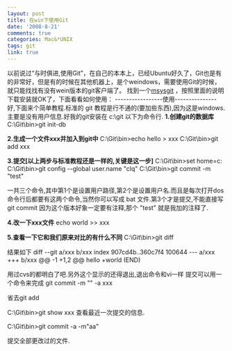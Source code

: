 ```yaml
---
layout: post
title: 在win下使用Git
date: '2008-8-21'
comments: true
categories: Mac&*UNIX
tags: git
link: true
---
```

以前说过“与时俱进,使用Git”，在自己的本本上，已经Ubuntu好久了，Git也是有的非常好，但是有的时候在其他机器上，是个weindows，需要使用Git的时候，就只能找找有没有wein版本的git客户端了。
找到一个<a href="http://code.google.com/p/msysgit/">msysgit</a> ，按照里面的说明下载安装就OK了，下面看看如何使用：
-----------------使用---------------
<span class="tpc_content">好,下面来个简单教程.标准的 git 教程是行不通的(要加些东西),因为这是windows.主要是没有用户信息.好我的git安装在 c:\git 以下为命令行.
<strong>
1.创建git的数据库</strong>
C:\Git\bin&gt;git init-db</span>

<strong>2.生成一个文件xxx并加入到git中</strong>
C:\Git\bin&gt;echo hello &gt; xxx
C:\Git\bin&gt;git add xxx

<strong>3.提交[以上两步与标准教程还是一样的,关键是这一步]</strong>
C:\Git\bin&gt;set home=c:\
C:\Git\bin&gt;git config --global user.name "clq"
C:\Git\bin&gt;git commit -m "test"

一共三个命令,其中第1个是设置用户路径,第2个是设置用户名.而且是每次打开dos命令行后都要有这两个命令,当然你可以写成 bat 文件.第3个才是提交,不能直接写 git commit 因为这个版本好象一定要有注释,那个 "test" 就是我加的注释了.

<strong>4.改一下xxx文件</strong>
echo world &gt;&gt; xxx

<strong>5.查看一下它和我们原来对比的有什么不同</strong>
C:\Git\bin&gt;git diff

结果如下
diff --git a/xxx b/xxx
index 907cd4b..360c7f4 100644
--- a/xxx
+++ b/xxx
@@ -1 +1,2 @@
hello
+world
(END)

用过cvs的都明白了吧.另外这个显示的还得退出,退出命令和vi一样
提交可以用一个命令来完成
git commit -m "" -a xxx

省去git add

C:\Git\bin&gt;git show xxx
查看最近一次提交的信息.

C:\Git\bin&gt;git commit -a -m"aa"

提交全部更改过的文件.
